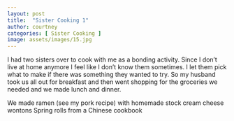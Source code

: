 ```yaml
---
layout: post
title:  "Sister Cooking 1"
author: courtney
categories: [ Sister Cooking ]
image: assets/images/15.jpg
---
```

I had two sisters over to cook with me as a bonding activity. Since I don’t live at home anymore I feel like I don’t know them sometimes. I let them pick what to make if there was something they wanted to try. So my husband took us all out for breakfast and then went shopping for the groceries we needed and we made lunch and dinner.

We made ramen (see my pork recipe) with homemade stock 
cream cheese wontons
Spring rolls from a Chinese cookbook
